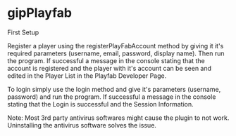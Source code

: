 # gipPlayfab
First Setup

Register a player using the registerPlayFabAccount method by giving it it's required parameters (username, email, password, display name). Then run the program. If successful a message in the console stating that the account is registered and the player with it's account can be seen and edited in the Player List in the Playfab Developer Page.

To login simply use the login method and give it's parameters (username, password) and run the program. If successful a message in the console stating that the Login is successful and the Session Information.

Note: Most 3rd party antivirus softwares might cause the plugin to not work. Uninstalling the antivirus software solves the issue.

